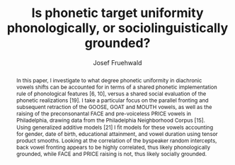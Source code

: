 ---
abstract: "In this paper, I investigate to what degree phonetic uniformity in diachronic\
  \ vowels shifts can be accounted for in terms of a shared phonetic implementation\
  \ rule of phonological features [6, 10], versus a shared social evaluation of the\
  \ phonetic realizations [19]. I take a particular focus on the parallel fronting\
  \ and subsequent retraction of the GOOSE, GOAT and MOUTH vowels, as well as the\
  \ raising of the preconsonantal FACE and pre-voiceless PRICE vowels in Philadelphia,\
  \ drawing data from the Philadelphia Neighborhood Corpus [15]. Using generalized\
  \ additive models [21] I \uFB01t models for these vowels accounting for gender,\
  \ date of birth, educational attainment, and vowel duration using tensor product\
  \ smooths. Looking at the correlation of the byspeaker random intercepts, back vowel\
  \ fronting appears to be highly correlated, thus likely phonologically grounded,\
  \ while FACE and PRICE raising is not, thus likely socially grounded."
author:
- Josef Fruehwald
category: paper
layout: publication
p_url: https://www.internationalphoneticassociation.org/icphs-proceedings/ICPhS2019/papers/ICPhS_730.pdf
pages: '5'
published: roceedings of the 19th International Congress of Phonetic Sciences Melbourne
  Australia 2019
tags:
- parallel shifts
- phonetics
- phonology
- sound change
title: Is phonetic target uniformity phonologically, or sociolinguistically grounded?
year: '2019'
---